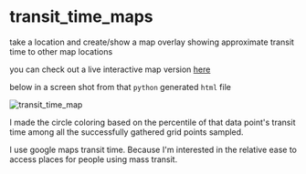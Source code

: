 # transit_time_maps
take a location and create/show a map overlay showing approximate transit time to other map locations


you can check out a live interactive map version [here](https://rawgit.com/srigsby/transit_time_maps/master/saved_maps/very_nice_dense_close_up.html)


below in a screen shot from that `python` generated `html` file

![transit_time_map](http://tinyimg.io/i/yfSEUnh.png "transit_time_map_example")


I made the circle coloring based on the percentile of that data point's transit time among all the successfully gathered grid points sampled.


I use google maps transit time. Because I'm interested in the relative ease to access places for people using mass transit.

